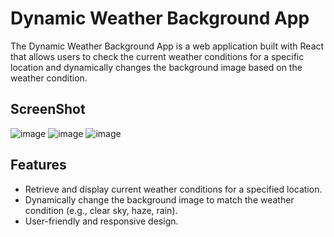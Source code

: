 # Dynamic Weather Background App

The Dynamic Weather Background App is a web application built with React that allows users to check the current weather conditions for a specific location and dynamically changes the background image based on the weather condition.

## ScreenShot

![image](https://github.com/ghatna-koshti/weather-app-React/assets/142246764/ad568c5e-8d84-4175-840d-c526a50bbaf4)
![image](https://github.com/ghatna-koshti/weather-app-React/assets/142246764/4e540dce-8b9d-47ea-8940-8ccb80a1ce4c)
![image](https://github.com/ghatna-koshti/weather-app-React/assets/142246764/79572d40-5ec4-4775-9f38-ccfd3e230191)



## Features

- Retrieve and display current weather conditions for a specified location.
- Dynamically change the background image to match the weather condition (e.g., clear sky, haze, rain).
- User-friendly and responsive design.


